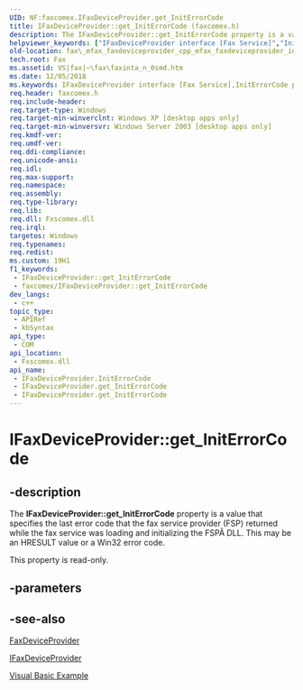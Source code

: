 ```yaml
---
UID: NF:faxcomex.IFaxDeviceProvider.get_InitErrorCode
title: IFaxDeviceProvider::get_InitErrorCode (faxcomex.h)
description: The IFaxDeviceProvider::get_InitErrorCode property is a value that specifies the last error code that the fax service provider (FSP) returned while the fax service was loading and initializing the FSPÂ DLL.
helpviewer_keywords: ["IFaxDeviceProvider interface [Fax Service]","InitErrorCode property","IFaxDeviceProvider.InitErrorCode","IFaxDeviceProvider.get_InitErrorCode","IFaxDeviceProvider::InitErrorCode","IFaxDeviceProvider::get_InitErrorCode","InitErrorCode property [Fax Service]","InitErrorCode property [Fax Service]","IFaxDeviceProvider interface","_mfax_faxdeviceprovider.initerrorcode","fax._mfax_faxdeviceprovider_cpp_mfax_faxdeviceprovider_initerrorcode_cpp","fax._mfax_faxdeviceprovider_initerrorcode","faxcomex/IFaxDeviceProvider::InitErrorCode","faxcomex/IFaxDeviceProvider::get_InitErrorCode","get_InitErrorCode"]
old-location: fax\_mfax_faxdeviceprovider_cpp_mfax_faxdeviceprovider_initerrorcode_cpp.htm
tech.root: Fax
ms.assetid: VS|fax|~\fax\faxinta_n_0smd.htm
ms.date: 12/05/2018
ms.keywords: IFaxDeviceProvider interface [Fax Service],InitErrorCode property, IFaxDeviceProvider.InitErrorCode, IFaxDeviceProvider.get_InitErrorCode, IFaxDeviceProvider::InitErrorCode, IFaxDeviceProvider::get_InitErrorCode, InitErrorCode property [Fax Service], InitErrorCode property [Fax Service],IFaxDeviceProvider interface, _mfax_faxdeviceprovider.initerrorcode, fax._mfax_faxdeviceprovider_cpp_mfax_faxdeviceprovider_initerrorcode_cpp, fax._mfax_faxdeviceprovider_initerrorcode, faxcomex/IFaxDeviceProvider::InitErrorCode, faxcomex/IFaxDeviceProvider::get_InitErrorCode, get_InitErrorCode
req.header: faxcomex.h
req.include-header: 
req.target-type: Windows
req.target-min-winverclnt: Windows XP [desktop apps only]
req.target-min-winversvr: Windows Server 2003 [desktop apps only]
req.kmdf-ver: 
req.umdf-ver: 
req.ddi-compliance: 
req.unicode-ansi: 
req.idl: 
req.max-support: 
req.namespace: 
req.assembly: 
req.type-library: 
req.lib: 
req.dll: Fxscomex.dll
req.irql: 
targetos: Windows
req.typenames: 
req.redist: 
ms.custom: 19H1
f1_keywords:
 - IFaxDeviceProvider::get_InitErrorCode
 - faxcomex/IFaxDeviceProvider::get_InitErrorCode
dev_langs:
 - c++
topic_type:
 - APIRef
 - kbSyntax
api_type:
 - COM
api_location:
 - Fxscomex.dll
api_name:
 - IFaxDeviceProvider.InitErrorCode
 - IFaxDeviceProvider.get_InitErrorCode
 - IFaxDeviceProvider.get_InitErrorCode
---
```


# IFaxDeviceProvider::get_InitErrorCode


## -description

The <b>IFaxDeviceProvider::get_InitErrorCode</b> property is a value that specifies the last error code that the fax service provider (FSP) returned while the fax service was loading and initializing the FSPÂ DLL. This may be an HRESULT value or a Win32 error code.

This property is read-only.

## -parameters

## -see-also

<a href="https://docs.microsoft.com/previous-versions/windows/desktop/fax/-mfax-faxdeviceprovider">FaxDeviceProvider</a>



<a href="https://docs.microsoft.com/previous-versions/windows/desktop/api/faxcomex/nn-faxcomex-ifaxdeviceprovider">IFaxDeviceProvider</a>



<a href="https://docs.microsoft.com/previous-versions/windows/desktop/fax/-mfax-managing-fax-device-providers">Visual Basic Example</a>

